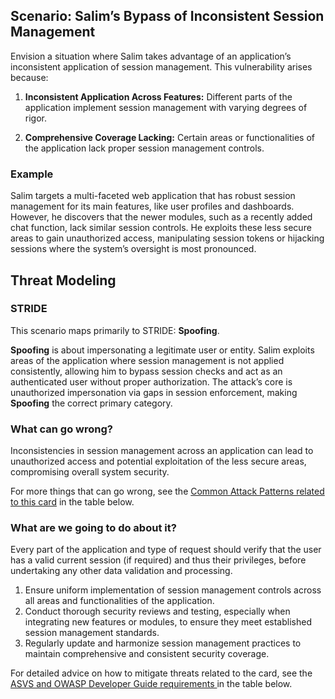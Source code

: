 ## Scenario: Salim’s Bypass of Inconsistent Session Management

Envision a situation where Salim takes advantage of an application’s inconsistent application of session management. This vulnerability arises because:

1. **Inconsistent Application Across Features:** Different parts of the application implement session management with varying degrees of rigor.

2. **Comprehensive Coverage Lacking:** Certain areas or functionalities of the application lack proper session management controls.

### Example

Salim targets a multi-faceted web application that has robust session management for its main features, like user profiles and dashboards. However, he discovers that the newer modules, such as a recently added chat function, lack similar session controls. He exploits these less secure areas to gain unauthorized access, manipulating session tokens or hijacking sessions where the system’s oversight is most pronounced.

## Threat Modeling

### STRIDE

This scenario maps primarily to STRIDE: **Spoofing**.

**Spoofing** is about impersonating a legitimate user or entity.
Salim exploits areas of the application where session management is not applied consistently, allowing him to bypass session checks and act as an authenticated user without proper authorization.
The attack’s core is unauthorized impersonation via gaps in session enforcement, making **Spoofing** the correct primary category.

### What can go wrong?

Inconsistencies in session management across an application can lead to unauthorized access and potential exploitation of the less secure areas, compromising overall system security.

For more things that can go wrong, see the [Common Attack Patterns related to this card](#mapping 'Common Attack Patterns related to this card [internal]') in the table below.

### What are we going to do about it?

Every part of the application and type of request should verify that the user has a valid current session (if required) and thus their privileges, before undertaking any other data validation and processing.

1. Ensure uniform implementation of session management controls across all areas and functionalities of the application.
2. Conduct thorough security reviews and testing, especially when integrating new features or modules, to ensure they meet established session management standards.
3. Regularly update and harmonize session management practices to maintain comprehensive and consistent security coverage.

For detailed advice on how to mitigate threats related to the card, see the [ASVS and OWASP Developer Guide requirements ](#mapping 'ASVS and OWASP Developer Guide requirements [internal]') in the table below.
